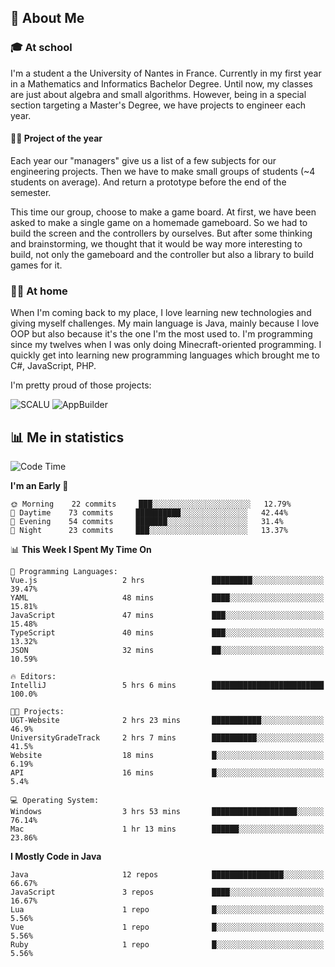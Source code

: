 ## 👀 About Me

### 🎓 At school

I'm a student a the University of Nantes in France. Currently in my first year in a Mathematics and Informatics Bachelor Degree. Until now, my classes are just about algebra and small algorithms. However, being in a special section targeting a Master's Degree, we have projects to engineer each year. 

#### 🔧🔬 Project of the year

Each year our "managers" give us a list of a few subjects for our engineering projects. Then we have to make small groups of students (~4 students on average). And return a prototype before the end of the semester.

This time our group, choose to make a game board. At first, we have been asked to make a single game on a homemade gameboard. So we had to build the screen and the controllers by ourselves. 
But after some thinking and brainstorming, we thought that it would be way more interesting to build, not only the gameboard and the controller but also a library to build games for it.

### 👨‍💻 At home

When I'm coming back to my place, I love learning new technologies and giving myself challenges. My main language is Java, mainly because I love OOP but also because it's the one I'm the most used to. I'm programming since my twelves when I was only doing Minecraft-oriented programming.  I quickly get into learning new programming languages which brought me to C#, JavaScript, PHP. 

I'm pretty proud of those projects:

![SCALU](https://github-readme-stats.vercel.app/api/pin?username=renardfute&repo=SCALU)
![AppBuilder](https://github-readme-stats.vercel.app/api/pin?username=pulsedev2&repo=AppBuilder)

## 📊 Me in statistics
<!--START_SECTION:waka-->
![Code Time](http://img.shields.io/badge/Code%20Time-29%20hrs%2028%20mins-blue)

**I'm an Early 🐤** 

```text
🌞 Morning    22 commits     ███░░░░░░░░░░░░░░░░░░░░░░   12.79% 
🌆 Daytime    73 commits     ██████████░░░░░░░░░░░░░░░   42.44% 
🌃 Evening    54 commits     ███████░░░░░░░░░░░░░░░░░░   31.4% 
🌙 Night      23 commits     ███░░░░░░░░░░░░░░░░░░░░░░   13.37%

```


📊 **This Week I Spent My Time On** 

```text
💬 Programming Languages: 
Vue.js                   2 hrs               █████████░░░░░░░░░░░░░░░░   39.47% 
YAML                     48 mins             ████░░░░░░░░░░░░░░░░░░░░░   15.81% 
JavaScript               47 mins             ███░░░░░░░░░░░░░░░░░░░░░░   15.48% 
TypeScript               40 mins             ███░░░░░░░░░░░░░░░░░░░░░░   13.32% 
JSON                     32 mins             ██░░░░░░░░░░░░░░░░░░░░░░░   10.59%

🔥 Editors: 
IntelliJ                 5 hrs 6 mins        █████████████████████████   100.0%

🐱‍💻 Projects: 
UGT-Website              2 hrs 23 mins       ███████████░░░░░░░░░░░░░░   46.9% 
UniversityGradeTrack     2 hrs 7 mins        ██████████░░░░░░░░░░░░░░░   41.5% 
Website                  18 mins             █░░░░░░░░░░░░░░░░░░░░░░░░   6.19% 
API                      16 mins             █░░░░░░░░░░░░░░░░░░░░░░░░   5.4%

💻 Operating System: 
Windows                  3 hrs 53 mins       ███████████████████░░░░░░   76.14% 
Mac                      1 hr 13 mins        ██████░░░░░░░░░░░░░░░░░░░   23.86%

```

**I Mostly Code in Java** 

```text
Java                     12 repos            ████████████████░░░░░░░░░   66.67% 
JavaScript               3 repos             ████░░░░░░░░░░░░░░░░░░░░░   16.67% 
Lua                      1 repo              █░░░░░░░░░░░░░░░░░░░░░░░░   5.56% 
Vue                      1 repo              █░░░░░░░░░░░░░░░░░░░░░░░░   5.56% 
Ruby                     1 repo              █░░░░░░░░░░░░░░░░░░░░░░░░   5.56%

```



<!--END_SECTION:waka-->
